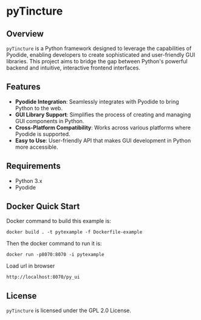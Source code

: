 # pyTincture

## Overview
`pyTincture` is a Python framework designed to leverage the capabilities of Pyodide, enabling developers to create sophisticated and user-friendly GUI libraries. This project aims to bridge the gap between Python's powerful backend and intuitive, interactive frontend interfaces.

## Features
- **Pyodide Integration**: Seamlessly integrates with Pyodide to bring Python to the web.
- **GUI Library Support**: Simplifies the process of creating and managing GUI components in Python.
- **Cross-Platform Compatibility**: Works across various platforms where Pyodide is supported.
- **Easy to Use**: User-friendly API that makes GUI development in Python more accessible.

## Requirements
- Python 3.x
- Pyodide

## Docker Quick Start
Docker command to build this example is:
~~~
docker build . -t pytexample -f Dockerfile-example
~~~
Then the docker command to run it is:
~~~
docker run -p8070:8070 -i pytexample
~~~
Load url in browser
~~~
http://localhost:8070/py_ui
~~~


## License
`pyTincture` is licensed under the GPL 2.0 License.


